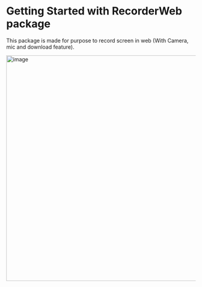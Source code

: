 # Getting Started with RecorderWeb package

This package is made for purpose to record screen in web (With Camera, mic and download feature).

<img width="600" alt="image" src="https://user-images.githubusercontent.com/48119181/171716304-0d47fb24-8411-45ff-81b3-82d2677cfe5b.png">
